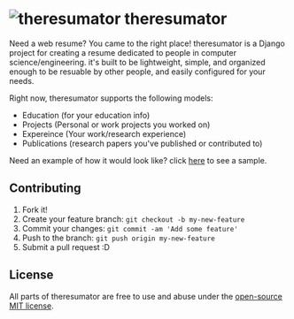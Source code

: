 # ![theresumator](http://getskeleton.com/images/feather.svg) theresumator
Need a web resume? You came to the right place! theresumator is a Django project for creating a resume dedicated to people in computer science/engineering. it's built to be lightweight, simple, and organized enough to be resuable by other people, and easily configured for your needs.

Right now, theresumator supports the following models: 
* Education (for your education info)
* Projects (Personal or work projects you worked on)
* Expereince (Your work/research experience)
* Publications (research papers you've published or contributed to)

Need an example of how it would look like? click [here]() to see a sample.

## Contributing

1. Fork it!
2. Create your feature branch: `git checkout -b my-new-feature`
3. Commit your changes: `git commit -am 'Add some feature'`
4. Push to the branch: `git push origin my-new-feature`
5. Submit a pull request :D

## License

All parts of theresumator are free to use and abuse under the [open-source MIT license](https://github.com/AmmsA/theresumator/blob/master/LICENSE.md).

